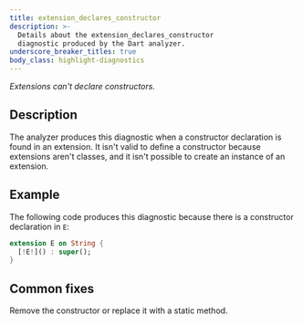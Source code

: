 ```yaml
---
title: extension_declares_constructor
description: >-
  Details about the extension_declares_constructor
  diagnostic produced by the Dart analyzer.
underscore_breaker_titles: true
body_class: highlight-diagnostics
---
```


_Extensions can't declare constructors._

## Description

The analyzer produces this diagnostic when a constructor declaration is
found in an extension. It isn't valid to define a constructor because
extensions aren't classes, and it isn't possible to create an instance of
an extension.

## Example

The following code produces this diagnostic because there is a constructor
declaration in `E`:

```dart
extension E on String {
  [!E!]() : super();
}
```

## Common fixes

Remove the constructor or replace it with a static method.
